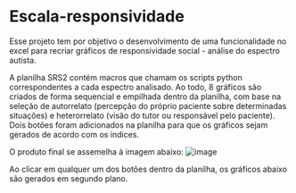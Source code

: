 # Escala-responsividade
Esse projeto tem por objetivo o desenvolvimento de uma funcionalidade no excel para recriar gráficos de responsividade social - análise do espectro autista.

A planilha SRS2 contém macros que chamam os scripts python correspondentes a cada espectro analisado. Ao todo, 8 gráficos são criados de forma sequencial e empilhada dentro da planilha, com base na seleção de autorrelato (percepção do próprio paciente sobre determinadas situações) e heterorrelato (visão do tutor ou responsável pelo paciente).
Dois botões foram adicionados na planilha para que os gráficos sejam gerados de acordo com os índices.

O produto final se assemelha à imagem abaixo:
![image](https://github.com/leonardopsilvaa/Escala-responsividade/assets/84882866/792a97e5-bb52-480f-8a76-eba3887ec560)

Ao clicar em qualquer um dos botões dentro da planilha, os gráficos abaixo são gerados em segundo plano.


